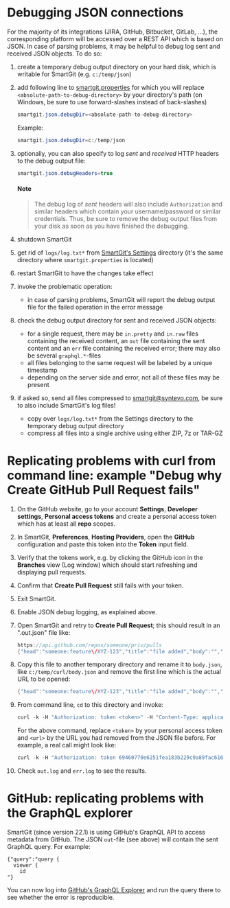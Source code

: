 # Debugging JSON connections

For the majority of its integrations (JIRA, GitHub, Bitbucket, GitLab,
...), the corresponding platform will be accessed over a REST API which
is based on JSON. In case of parsing problems, it may be helpful to
debug log sent and received JSON objects. To do so:

1.  create a temporary debug output directory on your hard disk, which
    is writable for SmartGit (e.g. `c:/temp/json`)

2.  add following line to [smartgit.properties](../Latest/System-Properties.md) for
    which you will replace `<absolute-path-to-debug-directory>` by your
    directory's path (on Windows, be sure to use forward-slashes instead
    of back-slashes)

    ``` java
    smartgit.json.debugDir=<absolute-path-to-debug-directory>
    ```

    Example:

    ``` java
    smartgit.json.debugDir=c:/temp/json
    ```

3.  optionally, you can also specify to log *sent* and *received* HTTP
    headers to the debug output file:

    ``` java
    smartgit.json.debugHeaders=true
    ```

	#### Note
	> The debug log of *sent* headers will also include `Authorization`
	> and similar headers which contain your username/password or similar
	> credentials. Thus, be sure to remove the debug output files from
	> your disk as soon as you have finished the debugging.

4.  shutdown SmartGit

5.  get rid of `logs/log.txt*` from [SmartGit's Settings](../Latest/System-Properties.md) directory (it's the same directory where `smartgit.properties` is located)

6.  restart SmartGit to have the changes take effect

7.  invoke the problematic operation:
    -   in case of parsing problems, SmartGit will report the debug
        output file for the failed operation in the error message

8.  check the debug output directory for sent and received JSON objects:
    -   for a single request, there may be `in.pretty` and `in.raw` files containing the received content,
        an `out` file containing the sent content and an `err` file containing the received error;
	there may also be several `graphql.*`-files
    -   all files belonging to the same request will be labeled by a
        unique timestamp  
    -   depending on the server side and error, not all of these files may be present
	
9.  if asked so, send all files compressed to smartgit@syntevo.com, be sure to also include SmartGit's log files!
    -   copy over `logs/log.txt*` from the Settings directory to the temporary debug output directory
    -   compress all files into a single archive using either ZIP, 7z or TAR-GZ

# Replicating problems with curl from command line: example "Debug why Create GitHub Pull Request fails"

1.  On the GitHub website, go to your account **Settings**, **Developer
    settings**, **Personal access tokens** and create a personal access
    token which has at least all **repo** scopes.

2.  In SmartGit, **Preferences**, **Hosting Providers**, open
    the **GitHub** configuration and paste this token into the **Token**
    input field.

3.  Verify that the tokens work, e.g. by clicking the GitHub icon in
    the **Branches** view (Log window) which should start refreshing and
    displaying pull requests.

4.  Confirm that **Create Pull Request** still fails with your token.

5.  Exit SmartGit.

6.  Enable JSON debug logging, as explained above.

7.  Open SmartGit and retry to **Create Pull Request**; this should
    result in an ".out.json" file like:

    ``` java
    https://api.github.com/repos/someone/priv/pulls
    {"head":"someone:feature\/XYZ-123","title":"file added","body":"","base":"master"}
    ```

8.  Copy this file to another temporary directory and rename it to
    `body.json`, like `c:/temp/curl/body.json` and remove the first line
    which is the actual URL to be opened:

    ``` java
    {"head":"someone:feature\/XYZ-123","title":"file added","body":"","base":"master"}
    ```

9.  From command line, `cd` to this directory and invoke:

    ``` java
    curl -k -H "Authorization: token <token>" -H "Content-Type: application/json" --data @body.json <url> > out.log
    ```

    For the above command, replace `<token>` by your personal access
    token and `<url>` by the URL you had removed from the JSON file
    before. For example, a real call might look like:

    ``` java
    curl -k -H "Authorization: token 69460770e6251fea183b229c9a89fac616c641f9" -H "Content-Type: application/json" --data @body.json https://api.github.com/repos/someone/priv/pulls > out.log 2> err.log
    ```

10. Check `out.log` and `err.log` to see the results.

# GitHub: replicating problems with the GraphQL explorer

SmartGit (since version 22.1) is using GitHub's GraphQL API to access metadata from GitHub. The JSON `out`-file (see above) will contain the sent GraphQL query. For example:

```
{"query":"query {
  viewer {
    id
"}
```

You can now log into [GitHub's GraphQL Explorer](https://docs.github.com/en/graphql/overview/explorer) and run the query there to see whether the error is reproducible.
